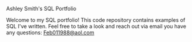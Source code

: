 Ashley Smith's SQL Portfolio

Welcome to my SQL portfolio! This code repository contains examples of SQL I've written. Feel free to take a look and reach out via email you have any questions: Feb011988@aol.com
